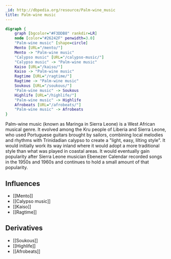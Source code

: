 ```yaml
---
_id: http://dbpedia.org/resource/Palm-wine_music
title: Palm-wine music
---
```


```dot
digraph {
	graph [bgcolor="#F3DDB8" rankdir=LR]
	node [color="#26242F" penwidth=3.0]
	"Palm-wine music" [shape=circle]
	Mento [URL="/mento/"]
	Mento -> "Palm-wine music"
	"Calypso music" [URL="/calypso-music/"]
	"Calypso music" -> "Palm-wine music"
	Kaiso [URL="/kaiso/"]
	Kaiso -> "Palm-wine music"
	Ragtime [URL="/ragtime/"]
	Ragtime -> "Palm-wine music"
	Soukous [URL="/soukous/"]
	"Palm-wine music" -> Soukous
	Highlife [URL="/highlife/"]
	"Palm-wine music" -> Highlife
	Afrobeats [URL="/afrobeats/"]
	"Palm-wine music" -> Afrobeats
}
```

Palm-wine music (known as Maringa in Sierra Leone) is a West African musical genre. It evolved among the Kru people of Liberia and Sierra Leone, who used Portuguese guitars brought by sailors, combining local melodies and rhythms with Trinidadian calypso to create a "light, easy, lilting style". It would initially work its way inland where it would adopt a more traditional style than what was played in coastal areas. It would eventually gain popularity after Sierra Leone musician Ebenezer Calendar recorded songs in the 1950s and 1960s and continues to hold a small amount of that popularity.

## Influences

- [[Mento]]
- [[Calypso music]]
- [[Kaiso]]
- [[Ragtime]]

## Derivatives

- [[Soukous]]
- [[Highlife]]
- [[Afrobeats]]
